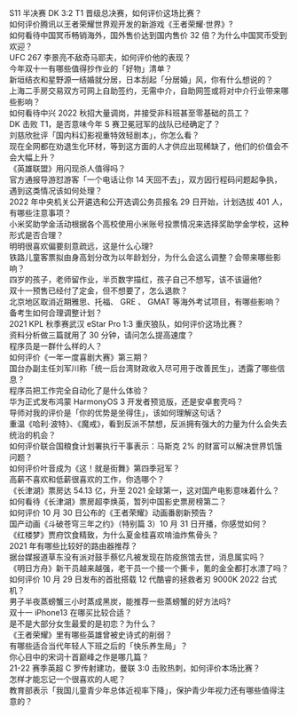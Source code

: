S11 半决赛 DK 3:2 T1 晋级总决赛，如何评价这场比赛？  
如何评价腾讯以王者荣耀世界观开发的新游戏《王者荣耀·世界》?  
如何看待中国冥币畅销海外，国外售价达到国内售价 32 倍？为什么中国冥币受到欢迎？  
UFC 267 李景亮不敌奇马耶夫，如何评价他的表现？  
今年双十一有哪些值得抄作业的「好物」清单？  
新垣结衣和星野源一结婚就分居，日本刮起「分居婚」风，你有什么想说的？  
上海二手房交易双方可网上自助签约，无需中介，自助网签或将对中介行业带来哪些影响？  
如何看待中兴 2022 秋招大量调岗，并接受非科班甚至零基础的员工？  
DK 击败 T1，是否意味今年 S 赛卫冕冠军的战队已经确定了？  
刘慈欣批评「国内科幻影视重特效轻剧本」，你怎么看？  
现在全网都在劝退生化环材，等到这方面的人才供应出现稀缺了，他们的价值会不会大幅上升？  
《英雄联盟》用闪现杀人值得吗？  
官方通报导游怼游客「一个电话让你 14 天回不去」，双方因行程码问题起争执，遇到这类情况该如何处理？  
2022 年中央机关公开遴选和公开选调公务员报名 29 日开始，计划选拔 401 人，有哪些注意事项？  
小米奖助学金活动根据各个高校使用小米账号投票情况来选择奖助学金学校，这种形式是否合理？  
明明很喜欢偏要刻意疏远，这是什么心理?  
铁路儿童客票拟由身高划分改为以年龄划分，为什么会这么调整？会带来哪些影响？  
四岁的孩子，老师留作业，半页数字描红，孩子自己不想写，该不该逼他?  
双十一预售已经付了定金，但不想要了，怎么退款？  
北京地区取消近期雅思、托福、 GRE 、 GMAT 等海外考试项目，有哪些影响？备考生如何合理调整计划？  
2021 KPL 秋季赛武汉 eStar Pro 1:3 重庆狼队，如何评价这场比赛？  
资料分析做三篇就用了 30 分钟，请问怎么提高速度？  
程序员是一群什么样的人？  
如何评价《一年一度喜剧大赛》第三期？  
国台办副主任刘军川称「统一后台湾财政收入尽可用于改善民生」，透露了哪些信息？  
程序员把工作完全自动化了是什么体验？  
华为正式发布鸿蒙 HarmonyOS 3 开发者预览版，还是安卓套壳吗？  
导师对我的评价是「你的优势是坐得住」，该如何理解这句话？  
重温《哈利·波特》、《魔戒》，看到反派不禁想，反派拥有强大的力量为什么会失去统治的机会？  
如何评价联合国粮食计划署执行干事表示：马斯克 2% 的财富可以解决世界饥饿问题？  
如何评价叶音成为《这！就是街舞》第四季冠军？  
高薪不喜欢和低薪很喜欢的工作，你选哪个？  
《长津湖》票房达 54.13 亿，升至 2021 全球第一，这对国产电影意味着什么？  
如何看待《长津湖》票房超李焕英，暂列中国影史票房榜第二？  
如何评价 10 月 30 日公布的《王者荣耀》动画番剧新预告？  
国产动画《斗破苍穹三年之约》（特别篇 3）10 月 31 日开播，你感觉如何？  
《红楼梦》贾府饮食精致，为什么夏金桂喜欢啃油炸焦骨头？  
2021 年有哪些比较好的路由器推荐？  
据台媒报道草东没有派对鼓手蔡忆凡被发现在防疫旅馆去世，消息属实吗？  
《明日方舟》新干员越来越强，老干员一个接一个撕卡，氪的金全都打水漂了吗？  
如何评价 10 月 29 日发布的首批搭载 12 代酷睿的拯救者刃 9000K 2022 台式机？  
男子半夜蒸螃蟹三小时蒸成黑炭，能推荐一些蒸螃蟹的好方法吗?  
双十一 iPhone13 在哪买比较合适？  
是不是大部分女生最爱的是初恋？为什么？  
《王者荣耀》里有哪些英雄曾被史诗式的削弱？  
有哪些适合当代年轻人下班之后的「快乐养生局」？  
你心目中的宋词十首巅峰之作是哪几篇？  
21-22 赛季英超 C 罗传射建功，曼联 3:0 击败热刺，如何评价本场比赛？  
怎样才能忘记一个很喜欢的人呢？  
教育部表示「我国儿童青少年总体近视率下降」，保护青少年视力还有哪些值得注意的？  
